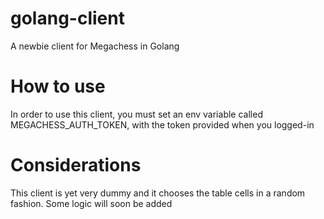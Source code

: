 # golang-client
A newbie client for Megachess in Golang
# How to use
In order to use this client, you must set an env variable called MEGACHESS_AUTH_TOKEN, with the token provided when you logged-in
# Considerations
This client is yet very dummy and it chooses the table cells in a random fashion. Some logic will soon be added
